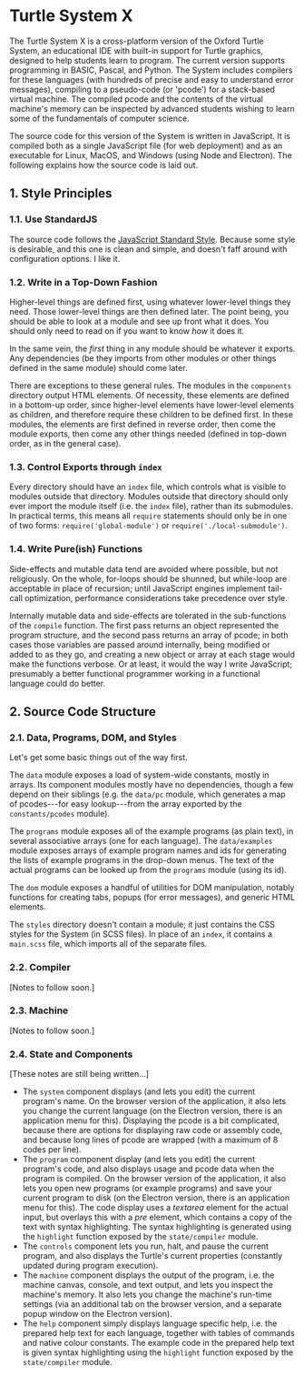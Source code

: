 # Turtle System X

The Turtle System X is a cross-platform version of the Oxford Turtle System, an educational IDE with built-in support for Turtle graphics, designed to help students learn to program. The current version supports programming in BASIC, Pascal, and Python. The System includes compilers for these languages (with hundreds of precise and easy to understand error messages), compiling to a pseudo-code (or 'pcode') for a stack-based virtual machine. The compiled pcode and the contents of the virtual machine's memory can be inspected by advanced students wishing to learn some of the fundamentals of computer science.

The source code for this version of the System is written in JavaScript. It is compiled both as a single JavaScript file (for web deployment) and as an executable for Linux, MacOS, and Windows (using Node and Electron). The following explains how the source code is laid out.

## 1. Style Principles

### 1.1. Use StandardJS

The source code follows the [JavaScript Standard Style](https://standardjs.com). Because some style is desirable, and this one is clean and simple, and doesn't faff around with configuration options. I like it.

### 1.2. Write in a Top-Down Fashion

Higher-level things are defined first, using whatever lower-level things they need. Those lower-level things are then defined later. The point being, you should be able to look at a module and see up front what it does. You should only need to read on if you want to know *how* it does it.

In the same vein, the *first* thing in any module should be whatever it exports. Any dependencies (be they imports from other modules or other things defined in the same module) should come later.

There are exceptions to these general rules. The modules in the `components` directory output HTML elements. Of necessity, these elements are defined in a bottom-up order, since higher-level elements have lower-level elements as children, and therefore require these children to be defined first. In these modules, the elements are first defined in reverse order, then come the module exports, then come any other things needed (defined in top-down order, as in the general case).

### 1.3. Control Exports through `index`

Every directory should have an `index` file, which controls what is visible to modules outside that directory. Modules outside that directory should only ever import the module itself (i.e. the `index` file), rather than its submodules. In practical terms, this means all `require` statements should only be in one of two forms: `require('global-module')` or `require('./local-submodule')`.

### 1.4. Write Pure(ish) Functions

Side-effects and mutable data tend are avoided where possible, but not religiously. On the whole, for-loops should be shunned, but while-loop are acceptable in place of recursion; until JavaScript engines implement tail-call optimization, performance considerations take precedence over style.

Internally mutable data and side-effects are tolerated in the sub-functions of the `compile` function. The first pass returns an object represented the program structure, and the second pass returns an array of pcode; in both cases those variables are passed around internally, being modified or added to as they go, and creating a new object or array at each stage would make the functions verbose. Or at least, it would the way I write JavaScript; presumably a better functional programmer working in a functional language could do better.

## 2. Source Code Structure

### 2.1. Data, Programs, DOM, and Styles

Let's get some basic things out of the way first.

The `data` module exposes a load of system-wide constants, mostly in arrays. Its component modules mostly have no dependencies, though a few depend on their siblings (e.g. the `data/pc` module, which generates a map of pcodes---for easy lookup---from the array exported by the `constants/pcodes` module).

The `programs` module exposes all of the example programs (as plain text), in several associative arrays (one for each language). The `data/examples` module exposes arrays of example program names and ids for generating the lists of example programs in the drop-down menus. The text of the actual programs can be looked up from the `programs` module (using its id).

The `dom` module exposes a handful of utilities for DOM manipulation, notably functions for creating tabs, popups (for error messages), and generic HTML elements.

The `styles` directory doesn't contain a module; it just contains the CSS styles for the System (in SCSS files). In place of an `index`, it contains a `main.scss` file, which imports all of the separate files.

### 2.2. Compiler

[Notes to follow soon.]

### 2.3. Machine

[Notes to follow soon.]

### 2.4. State and Components

[These notes are still being written...]

- The `system` component displays (and lets you edit) the current program's name. On the browser version of the application, it also lets you change the current language (on the Electron version, there is an application menu for this). Displaying the pcode is a bit complicated, because there are options for displaying raw code or assembly code, and because long lines of pcode are wrapped (with a maximum of 8 codes per line).
- The `program` component display (and lets you edit) the current program's code, and also displays usage and pcode data when the program is compiled. On the browser version of the application, it also lets you open new programs (or example programs) and save your current program to disk (on the Electron version, there is an application menu for this). The code display uses a *textarea* element for the actual input, but overlays this with a *pre* element, which contains a copy of the text with syntax highlighting. The syntax highlighting is generated using the `highlight` function exposed by the `state/compiler` module.
- The `controls` component lets you run, halt, and pause the current program, and also displays the Turtle's current properties (constantly updated during program execution).
- The `machine` component displays the output of the program, i.e. the machine canvas, console, and text output, and lets you inspect the machine's memory. It also lets you change the machine's run-time settings (via an additional tab on the browser version, and a separate popup window on the Electron version).
- The `help` component simply displays language specific help, i.e. the prepared help text for each language, together with tables of commands and native colour constants. The example code in the prepared help text is given syntax highlighting using the `highlight` function exposed by the `state/compiler` module.
